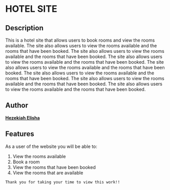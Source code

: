 # HOTEL SITE

## Description

This is a hotel site that allows users to book rooms and view the rooms available. The site also allows users to view the rooms available and the rooms that have been booked. The site also allows users to view the rooms available and the rooms that have been booked. The site also allows users to view the rooms available and the rooms that have been booked. The site also allows users to view the rooms available and the rooms that have been booked. The site also allows users to view the rooms available and the rooms that have been booked. The site also allows users to view the rooms available and the rooms that have been booked. The site also allows users to view the rooms available and the rooms that have been booked.

## Author

**[Hezekiah Elisha](https://github.com/Hezekiah-Elisha)**

## Features

As a user of the website you will be able to:

1. View the rooms available
2. Book a room
3. View the rooms that have been booked
4. View the rooms that are available

```
Thank you for taking your time to view this work!!
```